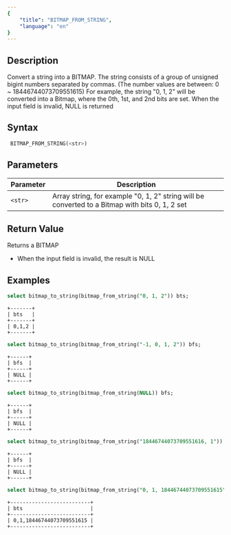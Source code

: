```yaml
---
{
    "title": "BITMAP_FROM_STRING",
    "language": "en"
}
---
```


## Description

Convert a string into a BITMAP. The string consists of a group of unsigned bigint numbers separated by commas. (The number values are between: 0 ~ 18446744073709551615)
For example, the string "0, 1, 2" will be converted into a Bitmap, where the 0th, 1st, and 2nd bits are set. When the input field is invalid, NULL is returned

## Syntax

```sql
 BITMAP_FROM_STRING(<str>)
```

## Parameters

| Parameter | Description                                                                                    |
|-----------|------------------------------------------------------------------------------------------------|
| `<str>`   | Array string, for example "0, 1, 2" string will be converted to a Bitmap with bits 0, 1, 2 set |  

## Return Value

Returns a BITMAP
- When the input field is invalid, the result is NULL

## Examples

```sql
select bitmap_to_string(bitmap_from_string("0, 1, 2")) bts;
```

```text
+-------+
| bts   |
+-------+
| 0,1,2 |
+-------+
```

```sql
select bitmap_to_string(bitmap_from_string("-1, 0, 1, 2")) bfs;
```

```text
+------+
| bfs  |
+------+
| NULL |
+------+
```

```sql
select bitmap_to_string(bitmap_from_string(NULL)) bfs;
```

```text
+------+
| bfs  |
+------+
| NULL |
+------+
```

```sql
select bitmap_to_string(bitmap_from_string("18446744073709551616, 1")) bfs;
```

```text
+------+
| bfs  |
+------+
| NULL |
+------+
```

```sql
select bitmap_to_string(bitmap_from_string("0, 1, 18446744073709551615")) bts;
```

```text
+--------------------------+
| bts                      |
+--------------------------+
| 0,1,18446744073709551615 |
+--------------------------+
```

